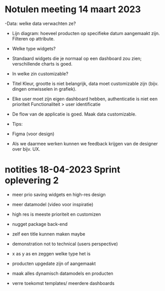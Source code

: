

# Notulen meeting 14 maart 2023

-Data: welke data verwachten ze?
 - Lijn diagram: hoeveel producten op specifieke datum aangemaakt zijn.
Filteren op attribute.

- Welke type widgets?
 - Standaard widgets die je normaal op een dashboard zou zien; verschillende charts is goed.

- In welke zin customizable?
 - Titel
Kleur, grootte is niet belangrijk, data moet customizable zijn (bijv. dingen omwisselen in grafiek).

- Elke user moet zijn eigen dashboard hebben, authenticatie is niet een prioriteit
Functionaliteit > user identificatie

- De flow van de applicatie is goed. Maak data customizable. 


- Tips:
 - Figma (voor design)
 - Als we daarmee werken kunnen we feedback krijgen van de designer over bijv. UX.


# notities 18-04-2023 Sprint oplevering 2

- meer prio saving widgets en high-res design

- meer datamodel (video voor inspiratie)

- high res is meeste prioriteit en customizen 

- nugget package back-end

- zelf een title kunnen maken maybe

- demonstration not to technical (users perspective)

- x as y as en zeggen welke type het is 
- producten upgedate zijn of aangemaakt 

- maak alles dynamisch datamodels en producten

- verre toekomst templates/ meerdere dashboards
